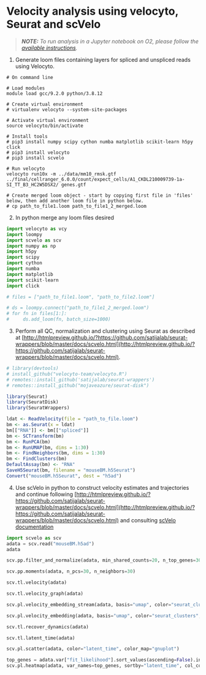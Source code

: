 # Velocity analysis using velocyto, Seurat and scVelo

> _**NOTE:** To run analysis in a Jupyter notebook on O2, please follow the [available instructions](https://github.com/hbc/knowledgebase/blob/master/rc/jupyter_notebooks.md)._

1. Generate loom files containing layers for spliced and unspliced reads using Velocyto.

  ```
  # On command line
  
  # Load modules
  module load gcc/9.2.0 python/3.8.12
  
  # Create virtual environment
  # virtualenv velocyto --system-site-packages
  
  # Activate virtual environment
  source velocyto/bin/activate

  # Install tools
  # pip3 install numpy scipy cython numba matplotlib scikit-learn h5py click
  # pip3 install velocyto
  # pip3 install scvelo
  
  # Run velocyto
  velocyto run10x -m ../data/mm10_rmsk.gtf ../final/cellranger_6.0.0/count/expect_cells/A1_CKDL210009739-1a-SI_TT_B3_HC2W5DSX2/ genes.gtf
  
  # Create merged loom object - start by copying first file in 'files' below, then add another loom file in python below.
  # cp path_to_file1.loom path_to_file1_2_merged.loom
  ```

2. In python merge any loom files desired

  ```python
  import velocyto as vcy
  import loompy
  import scvelo as scv
  import numpy as np
  import h5py
  import scipy
  import cython
  import numba
  import matplotlib
  import scikit-learn
  import click
  
  # files = ["path_to_file1.loom", "path_to_file2.loom"]

  # ds = loompy.connect("path_to_file1_2_merged.loom")
  # for fn in files[1:]:
  #     ds.add_loom(fn, batch_size=1000)
  ```
  
3. Perform all QC, normalization and clustering using Seurat as described at [http://htmlpreview.github.io/?https://github.com/satijalab/seurat-wrappers/blob/master/docs/scvelo.html](http://htmlpreview.github.io/?https://github.com/satijalab/seurat-wrappers/blob/master/docs/scvelo.html). 

  ```r
  # library(devtools)
  # install_github("velocyto-team/velocyto.R")   
  # remotes::install_github('satijalab/seurat-wrappers')
  # remotes::install_github("mojaveazure/seurat-disk")
  
  library(Seurat)
  library(SeuratDisk)
  library(SeuratWrappers)
  
  ldat <- ReadVelocity(file = "path_to_file.loom")
  bm <- as.Seurat(x = ldat)
  bm[["RNA"]] <- bm[["spliced"]]
  bm <- SCTransform(bm)
  bm <- RunPCA(bm)
  bm <- RunUMAP(bm, dims = 1:30)
  bm <- FindNeighbors(bm, dims = 1:30)
  bm <- FindClusters(bm)
  DefaultAssay(bm) <- "RNA"
  SaveH5Seurat(bm, filename = "mouseBM.h5Seurat")
  Convert("mouseBM.h5Seurat", dest = "h5ad")
  ```
  
4. Use scVelo in python to construct velocity estimates and trajectories and continue following [http://htmlpreview.github.io/?https://github.com/satijalab/seurat-wrappers/blob/master/docs/scvelo.html](http://htmlpreview.github.io/?https://github.com/satijalab/seurat-wrappers/blob/master/docs/scvelo.html) and consulting [scVelo documentation](https://scvelo.readthedocs.io/VelocityBasics)

  ```python
  import scvelo as scv
  adata = scv.read("mouseBM.h5ad")
  adata
  
  scv.pp.filter_and_normalize(adata, min_shared_counts=20, n_top_genes=3000)
  
  scv.pp.moments(adata, n_pcs=30, n_neighbors=30)
  
  scv.tl.velocity(adata)
  
  scv.tl.velocity_graph(adata)
  
  scv.pl.velocity_embedding_stream(adata, basis="umap", color="seurat_clusters")
  
  scv.pl.velocity_embedding(adata, basis="umap", color="seurat_clusters", arrow_length=3, arrow_size=2, dpi=120)
  
  scv.tl.recover_dynamics(adata)
  
  scv.tl.latent_time(adata)
  
  scv.pl.scatter(adata, color="latent_time", color_map="gnuplot")
  
  top_genes = adata.var["fit_likelihood"].sort_values(ascending=False).index[:300]
  scv.pl.heatmap(adata, var_names=top_genes, sortby="latent_time", col_color="seurat_clusters", n_convolve=100)
  ```
